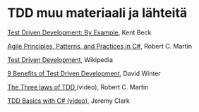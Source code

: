# TDD muu materiaali ja lähteitä

[Test Driven Development: By Example](https://www.amazon.com/Test-Driven-Development-Kent-Beck/dp/0321146530), Kent Beck

[Agile Principles, Patterns, and Practices in C\#](https://www.amazon.com/Agile-Principles-Patterns-Practices-C/dp/0131857258/ref=pd_sim_14_24?_encoding=UTF8&pd_rd_i=0131857258&pd_rd_r=G80BGWEHB5HMV067RWTW&pd_rd_w=VQaWo&pd_rd_wg=IQ8d4&psc=1&refRID=G80BGWEHB5HMV067RWTW), Robert C. Martin

[Test Driven Development](https://en.wikipedia.org/wiki/Test-driven_development), Wikipedia

[9 Benefits of Test Driven Development](https://www.madetech.com/blog/9-benefits-of-test-driven-development), David Winter

[The Three laws of TDD ](https://www.youtube.com/watch?v=AoIfc5NwRks)\(video\), Robert C. Martin

[TDD Basics with C\# \(video\),](https://www.youtube.com/watch?v=l4xhTq4qmC0) Jeremy Clark

